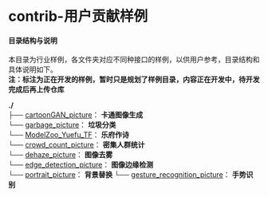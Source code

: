 # contrib-用户贡献样例

#### 目录结构与说明

本目录为行业样例，各文件夹对应不同种接口的样例，以供用户参考，目录结构和具体说明如下。  
 **注：标注为正在开发的样例，暂时只是规划了样例目录，内容正在开发中，待开发完成后再上传仓库** 

**./**   
├── [cartoonGAN_picture](./cartoonGAN_picture)： **卡通图像生成**    
└── [garbage_picture](./garbage_picture)： **垃圾分类**   
└── [ModelZoo_Yuefu_TF](./ModelZoo_Yuefu_TF)： **乐府作诗**   
└── [crowd_count_picture](./crowd_count_picture)： **密集人群统计**   
└── [dehaze_picture](./dehaze_picture)： **图像去雾**     
└── [edge_detection_picture](./edge_detection_picture)： **图像边缘检测**     
└── [portrait_picture](./portrait_picture)： **背景替换**
 └── [gesture_recognition_picture](./gesture_recognition_picture)： **手势识别** 

  